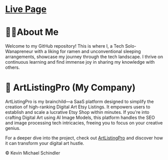 # [Live Page](https://kevinmichaelschindler.github.io/about-me/)

# 👋🏽About Me

Welcome to my GitHub repository! This is where I, a Tech Solo-Wanapreneur with a liking for ramen and unconventional sleeping arrangements, showcase my journey through the tech landscape. I thrive on continuous learning and find immense joy in sharing my knowledge with others.

# 🎨 ArtListingPro (My Company)

ArtListingPro is my brainchild—a SaaS platform designed to simplify the creation of high-ranking Digital Art Etsy Listings. It empowers users to establish and scale a lucrative Etsy Shop within minutes. If you're into crafting Digital Art using AI Image Models, this platform handles the SEO and image processing tech intricacies, freeing you to focus on your creative genius.

For a deeper dive into the project, check out [ArtListingPro](https://artlistingpro.com/) and discover how it can transform your digital art hustle.

© Kevin Michael Schindler
